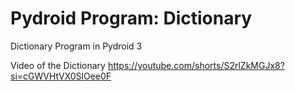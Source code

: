 # Pydroid Program: Dictionary 
Dictionary Program in Pydroid 3

Video of the Dictionary
https://youtube.com/shorts/S2rlZkMGJx8?si=cGWVHtVX0SlOee0F

